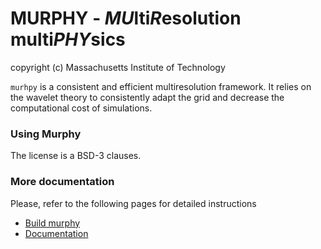 # MURPHY - *MU*lti*R*esolution multi*PHY*sics
copyright (c) Massachusetts Institute of Technology

`murhpy` is a consistent and efficient multiresolution framework. It relies on the wavelet theory to consistently adapt the grid and decrease the computational cost of simulations.

<!-- from https://github.com/Naereen/badges -->
<!-- ![murphy - CI](https://github.com/van-Rees-Lab/murphy/workflows/murphy%20-%20CI/badge.svg) -->
<!-- [![Maintenance](https://img.shields.io/badge/Maintained%3F-yes-blue.svg)](https://github.com/van-Rees-Lab/murphy/graphs/commit-activity) -->
<!-- not available since the repo is private :-) -->
<!-- [![GitHub issues](https://img.shields.io/github/issues/van-Rees-Lab/murphy.js.svg)](https://github.com/van-Rees-Lab/murphy/issues) -->

### Using Murphy
The license is a BSD-3 clauses.

### More documentation
Please, refer to the following pages for detailed instructions
- [Build murphy](doc/build.md)
- [Documentation](doc/documentation.md)


